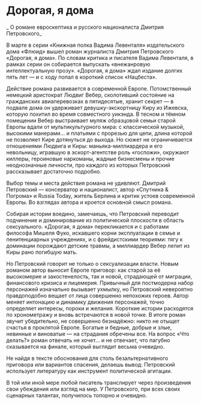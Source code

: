 
# Дорогая, я дома

_ О романе евроскептика и русского националиста Дмитрия Петровского_

В марте в серии «Книжная полка Вадима Левенталя» издательского дома «Флюид» вышел роман журналиста Дмитрия Петровского «Дорогая, я дома». По словам критика и писателя Вадима Левенталя, в рамках серии он собирается выпускать «внежанровую интеллектуальную прозу». «Дорогая, я дома» ждал издание долгих пять лет — и с ходу попал в короткий список «Нацбеста».

Действие романа развивается в современной Европе. Потомственный немецкий аристократ Людвиг Вебер, сколотивший состояние на гражданских авиаперевозках в пятидесятые, хранит секрет — в подвале дома он удерживает девушку-экскортницу Киру из Ижевска, которую похитил во время совместного уикэнда. В тесном и тёмном помещении Вебер выстраивает муляж образцовой семьи старой Европы вдали от мультикультурного мира: с классической музыкой, высокими манерами… и платьями с прорезью для цепи, длина которой не позволяет Кире дотянуться до выхода. Но сюжет не ограничивается отношениями Людвига и Киры: маньяка-миллиардера и его невольницу, игравшую в эскорт-агентстве роль «госпожи», окружают киллеры, героиновые наркоманы, жадные бизнесмены и прочие неоднозначные личности, про каждого из которых Петровский рассказывает достаточно подробно.

Выбор темы и места действия романа не удивляют. Дмитрий Петровский — консерватор и националист, автор «Спутника & Погрома» и Russia Today, житель Берлина и критик устоев современной Европы. Во взглядах автора и кроется основной смысл романа.

Собирая истории воедино, замечаешь, что Петровский переводит подчинение и доминирование из политической плоскости в область сексуального. «Дорогая, я дома» перекликается и с работами философа Мишеля Фуко, искавшего корни эксплуатации в семье и пенитенциарных учреждениях, и с фрейдистскими теориями: тягу к доминации порождают детские травмы, а миллиардер Вебер лепит из Киры рано погибшую мать.

Но Петровский говорит не только о сексуализации власти. Новым романом автор выносит Европе приговор: как старой за её высокомерие и закостенелость, так и новой, страдающей от миграции, финансового кризиса и лицемерия. Привычный для постмодерна набор персонажей изначально вызывает ухмылку, но Петровский невероятно правдоподобно вещает от лица совершенно непохожих героев. Автор меняет интонацию и динамику движения персонажей, точно определяет интересы, пороки и желания. Короткие истории расходятся по хронометражу и вновь встречаются в новой точке. В итоге роман звучит убедительно, не совершенно безнадёжно: никто не отыщет счастья в проклятой Европе. Богатые и бедные, добрые и злые, невинные и виноватые — на страдания обречены все. На вопрос «Что делать?» роман отвечать не хочет… и не отвечает, что пагубно сказывается на финале, который выглядит весьма очевидно.

Не найдя в тексте обоснования для столь безальтернативного приговора или вариантов спасения, делаешь вывод: Петровский использует литературу как инструмент политической агитации.

В той или иной мере любой писатель транслирует через произведения свои убеждения или взгляд на мир. У Петровского, при всех своих сценарных талантах, получилось топорно и очевидно.
